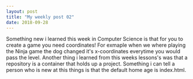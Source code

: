 ```yaml
---
layout: post
title: "My weekly post 02"
date: 2018-09-28
---
```



Something new i learned this week in Computer Science is that for you to create a game you need coordinates! For exmaple when we where playing the Ninja game the dog changed it's x-coordinates everytime you would pass the level. Another thing i learned from this weeks lessons's was that a repository is a container that holds up a project. Something i can tell a person who is new at this things is that the default home age is index.html.
